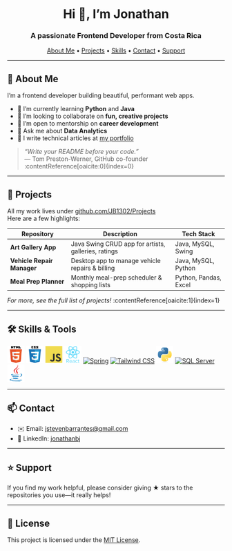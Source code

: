 <!-- Banner / Profile Intro -->
<h1 align="center">Hi 👋, I’m Jonathan</h1>
<h3 align="center">A passionate Frontend Developer from Costa Rica</h3>

<p align="center">
  <a href="#about-me">About Me</a> •
  <a href="#🚀-projects">Projects</a> •
  <a href="#🛠️-skills">Skills</a> •
  <a href="#📫-contact">Contact</a> •
  <a href="#⭐-support">Support</a>
</p>

---

## 📖 About Me  
I’m a frontend developer building beautiful, performant web apps.  
- 🌱 I’m currently learning **Python** and **Java**  
- 👯 I’m looking to collaborate on **fun, creative projects**  
- 🤝 I’m open to mentorship on **career development**  
- 💬 Ask me about **Data Analytics**  
- 📝 I write technical articles at [my portfolio](https://jb1302.github.io/Portfolio/)  

> _“Write your README before your code.”_  
> — Tom Preston-Werner, GitHub co-founder :contentReference[oaicite:0]{index=0}

---

## 🚀 Projects  
All my work lives under [github.com/JB1302/Projects](https://github.com/JB1302/Projects)  
Here are a few highlights:

| Repository | Description | Tech Stack |
| --- | --- | --- |
| **Art Gallery App** | Java Swing CRUD app for artists, galleries, ratings | Java, MySQL, Swing |
| **Vehicle Repair Manager** | Desktop app to manage vehicle repairs & billing | Java, MySQL, Python |
| **Meal Prep Planner** | Monthly meal-prep scheduler & shopping lists | Python, Pandas, Excel |

_For more, see the full list of projects!_ :contentReference[oaicite:1]{index=1}

---

## 🛠️ Skills & Tools  
<p align="left">
  <a href="https://developer.mozilla.org/en-US/docs/Web/HTML"><img src="https://raw.githubusercontent.com/devicons/devicon/master/icons/html5/html5-original-wordmark.svg" alt="HTML5" width="40" height="40"/></a>
  <a href="https://developer.mozilla.org/en-US/docs/Web/CSS"><img src="https://raw.githubusercontent.com/devicons/devicon/master/icons/css3/css3-original-wordmark.svg" alt="CSS3" width="40" height="40"/></a>
  <a href="https://www.javascript.com/"><img src="https://raw.githubusercontent.com/devicons/devicon/master/icons/javascript/javascript-original.svg" alt="JavaScript" width="40" height="40"/></a>
  <a href="https://reactjs.org/"><img src="https://raw.githubusercontent.com/devicons/devicon/master/icons/react/react-original-wordmark.svg" alt="React" width="40" height="40"/></a>
  <a href="https://spring.io/"><img src="https://www.vectorlogo.zone/logos/springio/springio-icon.svg" alt="Spring" width="40" height="40"/></a>
  <a href="https://tailwindcss.com/"><img src="https://www.vectorlogo.zone/logos/tailwindcss/tailwindcss-icon.svg" alt="Tailwind CSS" width="40" height="40"/></a>
  <a href="https://www.python.org/"><img src="https://raw.githubusercontent.com/devicons/devicon/master/icons/python/python-original.svg" alt="Python" width="40" height="40"/></a>
  <a href="https://www.microsoft.com/sql-server"><img src="https://www.svgrepo.com/show/303229/microsoft-sql-server-logo.svg" alt="SQL Server" width="40" height="40"/></a>
  <a href="https://www.java.com/"><img src="https://raw.githubusercontent.com/devicons/devicon/master/icons/java/java-original.svg" alt="Java" width="40" height="40"/></a>
</p>

---

## 📫 Contact  
- ✉️  Email: jstevenbarrantes@gmail.com  
- 🔗  LinkedIn: [jonathanbj](https://linkedin.com/in/jonathanbj/)  

---

## ⭐ Support  
If you find my work helpful, please consider giving ★ stars to the repositories you use—it really helps!  

---

## 📜 License  
This project is licensed under the [MIT License](LICENSE).  

